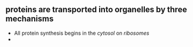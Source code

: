 ## proteins are transported into organelles by three mechanisms
- All protein synthesis begins in the *cytosol* on *ribosomes*
- 